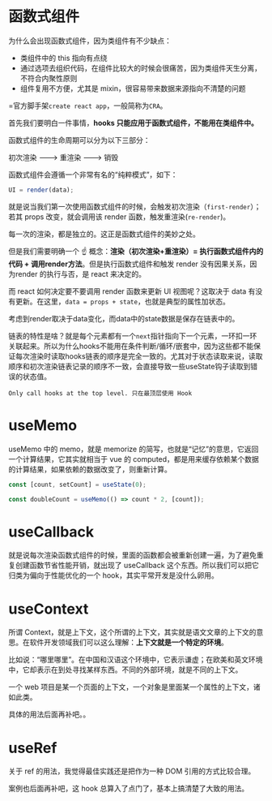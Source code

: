 # 函数式组件

为什么会出现函数式组件，因为类组件有不少缺点：

- 类组件中的 this 指向有点绕
- 通过选项去组织代码，在组件比较大的时候会很痛苦，因为类组件天生分离，不符合内聚性原则
- 组件复用不方便，尤其是 mixin，很容易带来数据来源指向不清楚的问题

=官方脚手架`create react app`，一般简称为`CRA`。

首先我们要明白一件事情，**hooks 只能应用于函数式组件，不能用在类组件中。**

函数式组件的生命周期可以分为以下三部分：

初次渲染 ---> 重渲染 ---> 销毁

函数式组件会遵循一个非常有名的“纯粹模式”，如下：

```js
UI = render(data);
```

就是说当我们第一次使用函数式组件的时候，会触发初次渲染（`first-render`）；若其 props 改变，就会调用该 render 函数，触发重渲染(`re-render`)。

每一次的渲染，都是独立的。这正是函数式组件的美妙之处。

但是我们需要明确一个 ☝️ 概念：**渲染（初次渲染+重渲染）= 执行函数式组件内的代码 + 调用render方法**。但是执行函数式组件和触发 render 没有因果关系，因为render 的执行与否，是 react 来决定的。

而 react 如何决定要不要调用 render 函数来更新 UI 视图呢？这取决于 data 有没有更新。在这里，`data = props + state`，也就是典型的属性加状态。

考虑到render取决于data变化，而data中的state数据是保存在链表中的。

链表的特性是啥？就是每个元素都有一个`next`指针指向下一个元素，一环扣一环关联起来。所以为什么hooks不能用在条件判断/循环/嵌套中，因为这些都不能保证每次渲染时读取hooks链表的顺序是完全一致的。尤其对于状态读取来说，读取顺序和初次渲染链表记录的顺序不一致，会直接导致一些useState钩子读取到错误的状态值。

```!
Only call hooks at the top level. 只在最顶层使用 Hook
```

# useMemo

useMemo 中的 memo，就是 memorize 的简写，也就是“记忆”的意思，它返回一个计算结果，它其实就相当于 vue 的 computed，都是用来缓存依赖某个数据的计算结果，如果依赖的数据改变了，则重新计算。

```js
const [count, setCount] = useState(0);

const doubleCount = useMemo(() => count * 2, [count]);
```

# useCallback

就是说每次渲染函数式组件的时候，里面的函数都会被重新创建一遍，为了避免重复创建函数节省性能开销，就出现了 useCallback 这个东西。所以我们可以把它归类为偏向于性能优化的一个 hook，其实平常开发是没什么卵用。

# useContext

所谓 Context，就是上下文，这个所谓的上下文，其实就是语文文章的上下文的意思。在软件开发领域我们可以这么理解：**上下文就是一个特定的环境**。

比如说：“哪里哪里”。在中国和汉语这个环境中，它表示谦虚；在欧美和英文环境中，它却表示在到处寻找某样东西。不同的外部环境，就是不同的上下文。

一个 web 项目是某一个页面的上下文，一个对象是里面某一个属性的上下文，诸如此类。

具体的用法后面再补吧。。

# useRef

关于 ref 的用法，我觉得最佳实践还是把作为一种 DOM 引用的方式比较合理。

案例也后面再补吧，这 hook 总算入了点门了，基本上搞清楚了大致的用法。

